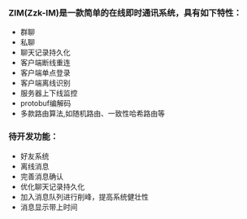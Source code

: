### ZIM(Zzk-IM)是一款简单的在线即时通讯系统，具有如下特性：
- 群聊
- 私聊
- 聊天记录持久化
- 客户端断线重连
- 客户端单点登录
- 客户端离线识别
- 服务器上下线监控
- protobuf编解码
- 多款路由算法,如随机路由、一致性哈希路由等

### 待开发功能：
- 好友系统
- 离线消息
- 完善消息确认
- 优化聊天记录持久化
- 加入消息队列进行削峰，提高系统健壮性
- 消息显示带上时间
